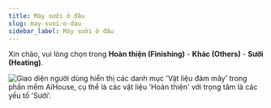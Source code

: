 ```yaml
---
title: Máy sưởi ở đâu
slug: may-suoi-o-dau
sidebar_label: Máy sưởi ở đâu
---
```


Xin chào, vui lòng chọn trong **Hoàn thiện (Finishing)** - **Khác (Others)** - **Sưởi (Heating)**.

![Giao diện người dùng hiển thị các danh mục 'Vật liệu đám mây' trong phần mềm AiHouse, cụ thể là các vật liệu 'Hoàn thiện' với trọng tâm là các yếu tố 'Sưởi'.](https://storage.googleapis.com/jegavn_kb/images/2ad8d7c6-95df-4b07-843f-54610bf1e03e.png)